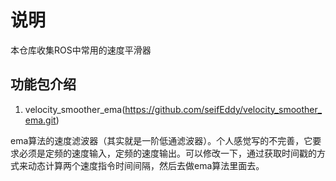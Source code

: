 # 说明

本仓库收集ROS中常用的速度平滑器

## 功能包介绍

1. velocity_smoother_ema(https://github.com/seifEddy/velocity_smoother_ema.git)

ema算法的速度滤波器（其实就是一阶低通滤波器）。个人感觉写的不完善，它要求必须是定频的速度输入，定频的速度输出。可以修改一下，通过获取时间戳的方式来动态计算两个速度指令时间间隔，然后去做ema算法里面去。